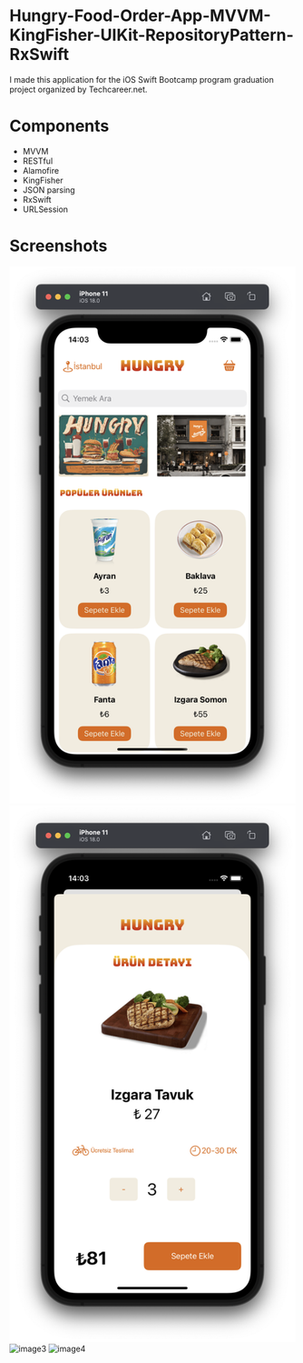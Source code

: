 # Hungry-Food-Order-App-MVVM-KingFisher-UIKit-RepositoryPattern-RxSwift
I made this application for the iOS Swift Bootcamp program graduation project organized by Techcareer.net.
# Components
- MVVM
- RESTful
- Alamofire
- KingFisher
- JSON parsing
- RxSwift
- URLSession
# Screenshots
![image1](https://github.com/abdulkadiraktar/IOS-Bootcamp-Project/blob/main/IOS%20Bootcamp%20Project/Assets.xcassets/image1.imageset/image1.png)
![image2](https://github.com/abdulkadiraktar/IOS-Bootcamp-Project/blob/main/IOS%20Bootcamp%20Project/Assets.xcassets/image2.imageset/image2.png)
![image3](https://github.com/abdulkadiraktar/IOS-Bootcamp-Project/blob/main/IOS%20Bootcamp%20Project/Assets.xcassets/image2.imageset/image3.png)
![image4](https://github.com/abdulkadiraktar/IOS-Bootcamp-Project/blob/main/IOS%20Bootcamp%20Project/Assets.xcassets/image2.imageset/image4.png)


